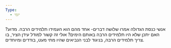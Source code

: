 ```yaml
---
Type:
  - יומי
---
```

אנשי כנסת הגדולה אמרו שלושה דברים- אחד מהם הוא העמידו תלמידים הרבה. מדוע?
האם יתכן שלא היו תלמידים הרבה באותם הימים? אולי זה קשור למודל עידן הציר, בו צריך תלמידים הרבה, בניגוד לבני הנביאים שהיו מתי מעט, בודדים ומיוחדים.



